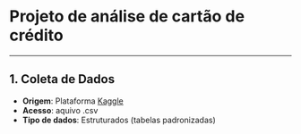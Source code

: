 # Projeto de análise de cartão de crédito

---

## 1. Coleta de Dados

* **Origem**: Plataforma [Kaggle](https://www.kaggle.com/datasets/priyamchoksi/credit-card-transactions-dataset?utm_source=chatgpt.com)
* **Acesso**: aquivo .csv
* **Tipo de dados**: Estruturados (tabelas padronizadas) 